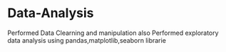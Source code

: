 # Data-Analysis
Performed Data Clearning and manipulation  also Performed exploratory data analysis using pandas,matplotlib,seaborn librarie
